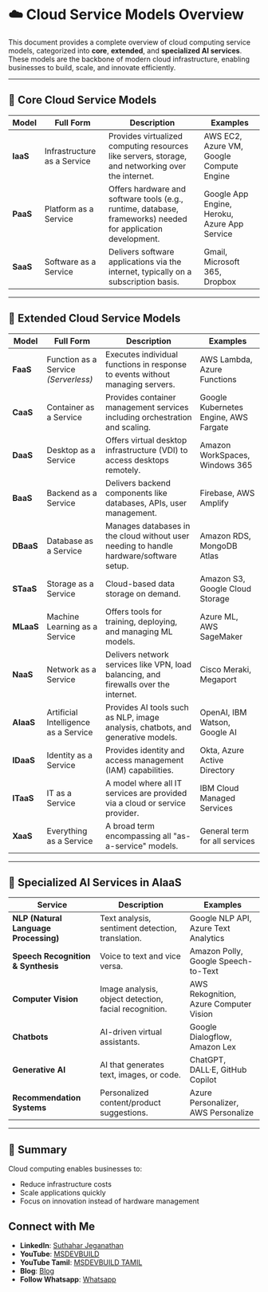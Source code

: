 # ☁️ Cloud Service Models Overview

This document provides a complete overview of cloud computing service models, categorized into **core**, **extended**, and **specialized AI services**. These models are the backbone of modern cloud infrastructure, enabling businesses to build, scale, and innovate efficiently.

---

## 🔹 Core Cloud Service Models

| Model | Full Form | Description | Examples |
|-------|------------|-------------|----------|
| **IaaS** | Infrastructure as a Service | Provides virtualized computing resources like servers, storage, and networking over the internet. | AWS EC2, Azure VM, Google Compute Engine |
| **PaaS** | Platform as a Service | Offers hardware and software tools (e.g., runtime, database, frameworks) needed for application development. | Google App Engine, Heroku, Azure App Service |
| **SaaS** | Software as a Service | Delivers software applications via the internet, typically on a subscription basis. | Gmail, Microsoft 365, Dropbox |

---

## 🔸 Extended Cloud Service Models

| Model | Full Form | Description | Examples |
|-------|-----------|-------------|----------|
| **FaaS** | Function as a Service *(Serverless)* | Executes individual functions in response to events without managing servers. | AWS Lambda, Azure Functions |
| **CaaS** | Container as a Service | Provides container management services including orchestration and scaling. | Google Kubernetes Engine, AWS Fargate |
| **DaaS** | Desktop as a Service | Offers virtual desktop infrastructure (VDI) to access desktops remotely. | Amazon WorkSpaces, Windows 365 |
| **BaaS** | Backend as a Service | Delivers backend components like databases, APIs, user management. | Firebase, AWS Amplify |
| **DBaaS** | Database as a Service | Manages databases in the cloud without user needing to handle hardware/software setup. | Amazon RDS, MongoDB Atlas |
| **STaaS** | Storage as a Service | Cloud-based data storage on demand. | Amazon S3, Google Cloud Storage |
| **MLaaS** | Machine Learning as a Service | Offers tools for training, deploying, and managing ML models. | Azure ML, AWS SageMaker |
| **NaaS** | Network as a Service | Delivers network services like VPN, load balancing, and firewalls over the internet. | Cisco Meraki, Megaport |
| **AIaaS** | Artificial Intelligence as a Service | Provides AI tools such as NLP, image analysis, chatbots, and generative models. | OpenAI, IBM Watson, Google AI |
| **IDaaS** | Identity as a Service | Provides identity and access management (IAM) capabilities. | Okta, Azure Active Directory |
| **ITaaS** | IT as a Service | A model where all IT services are provided via a cloud or service provider. | IBM Cloud Managed Services |
| **XaaS** | Everything as a Service | A broad term encompassing all "as-a-service" models. | General term for all services |

---

## 🤖 Specialized AI Services in AIaaS

| Service | Description | Examples |
|---------|-------------|----------|
| **NLP (Natural Language Processing)** | Text analysis, sentiment detection, translation. | Google NLP API, Azure Text Analytics |
| **Speech Recognition & Synthesis** | Voice to text and vice versa. | Amazon Polly, Google Speech-to-Text |
| **Computer Vision** | Image analysis, object detection, facial recognition. | AWS Rekognition, Azure Computer Vision |
| **Chatbots** | AI-driven virtual assistants. | Google Dialogflow, Amazon Lex |
| **Generative AI** | AI that generates text, images, or code. | ChatGPT, DALL·E, GitHub Copilot |
| **Recommendation Systems** | Personalized content/product suggestions. | Azure Personalizer, AWS Personalize |

---

## 📌 Summary

Cloud computing enables businesses to:
- Reduce infrastructure costs
- Scale applications quickly
- Focus on innovation instead of hardware management

## Connect with Me
- **LinkedIn**: [Suthahar Jeganathan](https://www.linkedin.com/in/jssuthahar/)
- **YouTube**: [MSDEVBUILD](https://www.youtube.com/@MSDEVBUILD)
- **YouTube Tamil**: [MSDEVBUILD TAMIL](https://www.youtube.com/@MSDEVBUILDTamil)
- **Blog**: [Blog](https://www.msdevbuild.com/)
- **Follow Whatsapp**: [Whatsapp](https://www.whatsapp.com/channel/0029Va5j2rHEFeXcTlUhQB0J)
